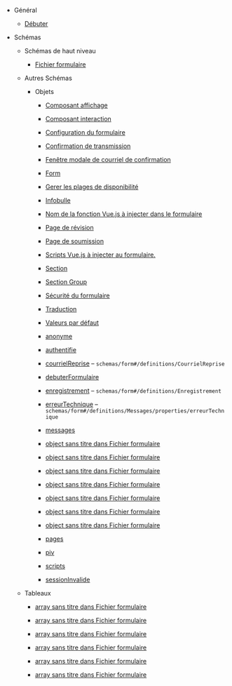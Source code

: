 - Général
  - [Débuter](/)

- Schémas
  - Schémas de haut niveau

    -   [Fichier formulaire](/Documentation/schemas/frw-form.md "Fichier config")

  - Autres Schémas

    - Objets
      
      -   [Composant affichage](/Documentation/schemas/frw-form-definitions-composant-affichage.md "Composant pour l'affichage")

      -   [Composant interaction](/Documentation/schemas/frw-form-definitions-composant-interaction.md "Composant pour l'intéraction")
      -   [Configuration du formulaire](/Documentation/schemas/frw-form-definitions-configuration-du-formulaire.md) 
      -   [Confirmation de transmission](/Documentation/schemas/frw-form-definitions-confirmation-de-transmission.md) 

      -   [Fenêtre modale de courriel de confirmation](/Documentation/schemas/frw-form-definitions-fenêtre-modale-de-courriel-de-confirmation.md)

      -   [Form](/Documentation/schemas/frw-form-definitions-form.md)
      -   [Gerer les plages de disponibilité](/Documentation/schemas/frw-form-definitions-gerer-les-plages-de-disponibilité.md) 
      -   [Infobulle](/Documentation/schemas/frw-form-definitions-infobulle.md)
      -   [Nom de la fonction Vue.js à injecter dans le formulaire](/Documentation/schemas/frw-form-definitions-nomfonction-patternproperties-nom-de-la-fonction-vuejs-à-injecter-dans-le-formulaire.md) 

      -   [Page de révision](/Documentation/schemas/frw-form-definitions-page-de-révision.md) 
      -   [Page de soumission](/Documentation/schemas/frw-form-definitions-page-de-soumission.md) 
      -   [Scripts Vue.js à injecter au formulaire.](/Documentation/schemas/frw-form-definitions-scripts-vuejs-à-injecter-au-formulaire.md)

      -   [Section](/Documentation/schemas/frw-form-definitions-section.md) 
      -   [Section Group](/Documentation/schemas/frw-form-definitions-section-group.md) 
      -   [Sécurité du formulaire](/Documentation/schemas/frw-form-definitions-sécurité-du-formulaire.md)
      -   [Traduction](/Documentation/schemas/frw-form-definitions-traduction.md "Textes multilingue (fr et en supportés seulement)") 
      -   [Valeurs par défaut](/Documentation/schemas/frw-form-definitions-valeurs-par-défaut.md) 
      -   [anonyme](/Documentation/schemas/frw-form-definitions-debuterformulaire-properties-anonyme.md "Paramètres de la page permettant de débuter un formulaire anonyme") 
      -   [authentifie](/Documentation/schemas/frw-form-definitions-debuterformulaire-properties-authentifie.md "Paramètres de la page permettant de débuter un formulaire authentifié") 

      -   [courrielReprise](/Documentation/schemas/frw-form-definitions-courrielreprise.md "Paramètres associés au courriel de reprise") – `schemas/form#/definitions/CourrielReprise`

      -   [debuterFormulaire](/Documentation/schemas/frw-form-definitions-debuterformulaire.md "Paramètres de la page permettant de débuter un formulaire") 

      -   [enregistrement](/Documentation/schemas/frw-form-definitions-enregistrement.md "Paramètres associés à l'enregistrement d'un formulaire") – `schemas/form#/definitions/Enregistrement`

      -   [erreurTechnique](/Documentation/schemas/frw-form-definitions-messages-properties-erreurtechnique.md "Paramètres du message d'erreur technique") – `schemas/form#/definitions/Messages/properties/erreurTechnique`

      -   [messages](/Documentation/schemas/frw-form-definitions-messages.md "Paramètres associés aux différents messages") 
      -   [object sans titre dans Fichier formulaire](/Documentation/schemas/frw-form-definitions-composant-affichage-properties-additionals.md) 

      -   [object sans titre dans Fichier formulaire](/Documentation/schemas/frw-form-definitions-composant-interaction-properties-additionals.md) 

      -   [object sans titre dans Fichier formulaire](/Documentation/schemas/frw-form-definitions-form-properties-templates.md) 

      -   [object sans titre dans Fichier formulaire](/Documentation/schemas/frw-form-definitions-form-properties-inputdefaultclasses.md) 

      -   [object sans titre dans Fichier formulaire](/Documentation/schemas/frw-form-definitions-form-properties-outerdefaultclasses.md) 
      -   [object sans titre dans Fichier formulaire](/Documentation/schemas/frw-form-properties-textes.md) 

      -   [object sans titre dans Fichier formulaire](/Documentation/schemas/frw-form-definitions-component.md) 

      -   [pages](/Documentation/schemas/frw-form-definitions-pages.md "Paramètres associés à différentes pages") 

      -   [piv](/Documentation/schemas/frw-form-definitions-configuration-du-formulaire-properties-piv.md "Paramètres associés au PIV") 

      -   [scripts](/Documentation/schemas/frw-form-definitions-scripts.md "(Avancé) Paramètres d'injection de javascript") 
      -   [sessionInvalide](/Documentation/schemas/frw-form-definitions-pages-properties-sessioninvalide.md "Paramètres associés à la page de session invalide") 

  - Tableaux

      -   [array sans titre dans Fichier formulaire](/Documentation/schemas/frw-form-definitions-form-properties-sectionsgroup.md) 

      -   [array sans titre dans Fichier formulaire](/Documentation/schemas/frw-form-definitions-section-group-properties-sections.md) 

      -   [array sans titre dans Fichier formulaire](/Documentation/schemas/frw-form-definitions-section-properties-components.md) 

      -   [array sans titre dans Fichier formulaire](/Documentation/schemas/frw-form-definitions-composant-affichage-properties-components.md)

      -   [array sans titre dans Fichier formulaire](/Documentation/schemas/frw-form-definitions-composant-interaction-properties-components.md) 

      -   [array sans titre dans Fichier formulaire](/Documentation/schemas/frw-form-definitions-gerer-les-plages-de-disponibilité-properties-plages.md) 
